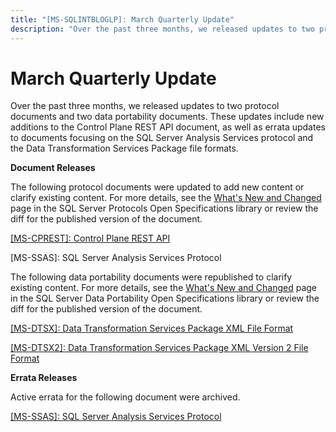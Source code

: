 ```yaml
---
title: "[MS-SQLINTBLOGLP]: March Quarterly Update"
description: "Over the past three months, we released updates to two protocol documents and two data portability documents. These updates include new additions"
---
```


# March Quarterly Update

<p> </p>
<p>Over the past three months, we released updates to two
protocol documents and two data portability documents. These updates include
new additions to the Control Plane REST API document, as well as errata updates
to documents focusing on the SQL Server Analysis Services protocol and the Data
Transformation Services Package file formats.</p>

<p><b>Document Releases</b></p>

<p>The following protocol documents were updated to add new content
or clarify existing content. For more details, see the <span><a href="https://docs.microsoft.com/en-us/openspecs/sql_server_protocols/ms-sqlprotlp/2efaa6c9-699e-4e2c-9ea7-d342ad51a988">What's
New and Changed</a></span> page in the SQL Server Protocols Open Specifications
library or review the diff for the published version of the document.</p>

<p><span><a href="https://docs.microsoft.com/en-us/openspecs/sql_server_protocols/ms-cprest/8fc422db-5e90-4dae-8a2a-aab4dd5503e9">[MS-CPREST]:
Control Plane REST API</a></span></p>

<p><span>[MS-SSAS]: SQL Server Analysis
Services Protocol</span></p>

<p>The following data portability documents were republished to
clarify existing content. For more details, see the <span><a href="https://docs.microsoft.com/en-us/openspecs/sql_data_portability/ms-sqlportlp/62997c70-b816-4f30-82f5-333503fe52e2">What's
New and Changed</a></span> page in the SQL Server Data Portability Open
Specifications library or review the diff for the published version of the
document.</p>

<p><span><a href="https://docs.microsoft.com/en-us/openspecs/sql_data_portability/ms-dtsx/235600e9-0c13-4b5b-a388-aa3c65aec1dd">[MS-DTSX]:
Data Transformation Services Package XML File Format</a></span></p>

<p><span><a href="https://docs.microsoft.com/en-us/openspecs/sql_data_portability/ms-dtsx2/fb216aa4-62ab-41c8-a6d5-5b1002739d21">[MS-DTSX2]:
Data Transformation Services Package XML Version 2 File Format</a></span></p>

<p><b>Errata Releases</b></p>

<p>Active errata for the following document were archived.</p>

<p><span><a href="https://sqlprotocoldoc.blob.core.windows.net/productionsqlarchives/MS-SSAS/%5bMS-SSAS%5d-200902-errata.pdf">[MS-SSAS]:
SQL Server Analysis Services Protocol</a></span></p>


                